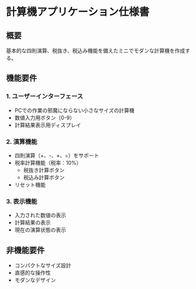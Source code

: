# 計算機アプリケーション仕様書

## 概要
基本的な四則演算、税抜き、税込み機能を備えたミニでモダンな計算機を作成する。

## 機能要件

### 1. ユーザーインターフェース
- PCでの作業の邪魔にならない小さなサイズの計算機
- 数値入力用ボタン（0-9）
- 計算結果表示用ディスプレイ

### 2. 演算機能
- 四則演算（+、-、×、÷）をサポート
- 税率計算機能（税率：10%）
  - 税抜き計算ボタン
  - 税込み計算ボタン
- リセット機能

### 3. 表示機能
- 入力された数値の表示
- 計算結果の表示
- 現在の演算状態の表示

## 非機能要件
- コンパクトなサイズ設計
- 直感的な操作性
- モダンなデザイン 